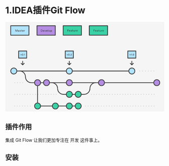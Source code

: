 # 1.IDEA插件Git Flow
![](/static/image/1_uUpzVOpdFw5V-tJ_YvgFmA.26e56be6.png)
## 插件作用
集成 Git Flow 让我们更加专注在 开发 这件事上。
## 安装